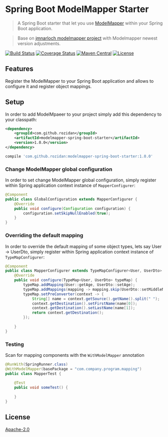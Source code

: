 # Spring Boot ModelMapper Starter
> A Spring Boot starter that let you use [ModelMapper](http://modelmapper.org) within your Spring Boot application.

> Base on [jmnarloch modelmapper project](https://github.com/jmnarloch/modelmapper-spring-boot-starter) with Modelmapper newest version adjustments.

[![Build Status](https://travis-ci.org/rozidan/modelmapper-spring-boot-starter.svg?branch=master)](https://travis-ci.org/rozidan/modelmapper-spring-boot-starter)
[![Coverage Status](https://coveralls.io/repos/github/rozidan/modelmapper-spring-boot-starter/badge.svg?branch=master)](https://coveralls.io/github/rozidan/modelmapper-spring-boot-starter?branch=master)
[![Maven Central](https://maven-badges.herokuapp.com/maven-central/com.github.rozidan/modelmapper-spring-boot-starter/badge.svg)](https://maven-badges.herokuapp.com/maven-central/com.github.rozidan/modelmapper-spring-boot-starter/)
[![License](http://img.shields.io/:license-apache-brightgreen.svg)](http://www.apache.org/licenses/LICENSE-2.0.html)

## Features
Register the ModelMapper to your Spring Boot application and allows to configure it and register object mappings.

## Setup
In order to add ModelMpaeer to your project simply add this dependency to your classpath:
```xml
<dependency>
    <groupId>com.github.rozidan</groupId>
    <artifactId>modelmapper-spring-boot-starter</artifactId>
    <version>1.0.0</version>
</dependency>
```

```groovy
compile 'com.github.rozidan:modelmapper-spring-boot-starter:1.0.0'
```

### Change ModelMapper global configuration
In order to set change ModelMapper global configuration, simply register within Spring application context instance of  `MapperConfigurer`:
```java
@Component
public class GlobalConfiguration extends MapperConfigurer {
    @Override
    public void configure(Configuration configuration) {
        configuration.setSkipNullEnabled(true);
    }
}
```

### Overriding the default mapping
In order to override the default mapping of some object types, lets say User -> UserDto, simply register within Spring application context instance of `TypeMapConfigurer`:
```java
@Component
public class MapperConfigurer extends TypeMapConfigurer<User, UserDto> {
    @Override
    public void configure(TypeMap<User, UserDto> typeMap) {
        typeMap.addMapping(User::getAge, UserDto::setAge);
        typeMap.addMappings(mapping -> mapping.skip(UserDto::setMiddleName));
        typeMap.setPreConverter(context -> {
            String[] name = context.getSource().getName().split(" ");
            context.getDestination().setFirstName(name[0]);
            context.getDestination().setLastName(name[1]);
            return context.getDestination();
        });
        
    }
}
```

### Testing
Scan for mapping components with the `WithModelMapper` annotation 
```java
@RunWith(SpringRunner.class)
@WithModelMapper(basePackage = "com.company.program.mapping")
public class MapperTest {
    
    @Test
    public void someTest() {
        
    }
}
```

## License
[Apache-2.0](http://www.apache.org/licenses/LICENSE-2.0)
